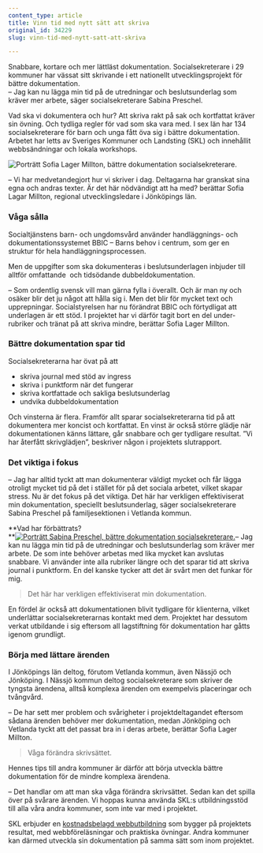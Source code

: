 ```yaml
---
content_type: article
title: Vinn tid med nytt sätt att skriva
original_id: 34229
slug: vinn-tid-med-nytt-satt-att-skriva

---
```


Snabbare, kortare och mer lättläst dokumentation. Socialsekreterare i 29 kommuner har vässat sitt skrivande i ett nationellt utvecklings­projekt för bättre dokumentation.  
– Jag kan nu lägga min tid på de utredningar och beslutsunderlag som kräver mer arbete, säger socialsekreterare Sabina Preschel.

Vad ska vi dokumentera och hur? Att skriva rakt på sak och kortfattat kräver sin övning. Och tydliga regler för vad som ska vara med. I sex län har 134 socialsekreterare för barn och unga fått öva sig i bättre dokumentation. Arbetet har letts av Sveriges Kommuner och Landsting (SKL) och innehållit webbsändningar och lokala workshops.

![Porträtt Sofia Lager Millton, bättre dokumentation socialsekreterare.](https://www.suntarbetsliv.se/wp-content/uploads/2018/09/200x220-sofia-lager-millton.jpg)

– Vi har medvetandegjort hur vi skriver i dag. Deltagarna har granskat sina egna och andras texter. Är det här nödvändigt att ha med? berättar Sofia Lagar Millton, regional utvecklings­ledare i Jönköpings län.

### Våga sålla

Socialtjänstens barn- och ungdomsvård använder handläggnings- och dokumentations­systemet BBIC – Barns behov i centrum, som ger en struktur för hela hand­läggnings­processen.

Men de uppgifter som ska dokumenteras i besluts­underlagen inbjuder till alltför omfattande  och tidsödande dubbel­dokumentation.

– Som ordentlig svensk vill man gärna fylla i överallt. Och är man ny och osäker blir det ju något att hålla sig i. Men det blir för mycket text och upprepningar. Social­styrelsen har nu förändrat BBIC och förtydligat att under­lagen är ett stöd. I projektet har vi därför tagit bort en del under­rubriker och tränat på att skriva mindre, berättar Sofia Lager Millton.

### Bättre dokumentation spar tid

Socialsekreterarna har övat på att

*   skriva journal med stöd av ingress
*   skriva i punktform när det fungerar
*   skriva kortfattade och sakliga beslutsunderlag
*   undvika dubbeldokumentation

Och vinsterna är flera. Framför allt sparar socialsekreterarna tid på att dokumentera mer koncist och kortfattat. En vinst är också större glädje när dokumentationen känns lättare, går snabbare och ger tydligare resultat. ”Vi har återfått skrivglädjen”, beskriver någon i projektets slutrapport.

### Det viktiga i fokus

– Jag har alltid tyckt att man dokumenterar väldigt mycket och får lägga otroligt mycket tid på det i stället för på det sociala arbetet, vilket skapar stress. Nu är det fokus på det viktiga. Det här har verkligen effektiviserat min dokumentation, speciellt beslutsunderlag, säger socialsekreterare Sabina Preschel på familjesektionen i Vetlanda kommun.

**Vad har förbättrats?  
**[![Porträtt Sabina Preschel, bättre dokumentation socialsekreterare.](https://www.suntarbetsliv.se/wp-content/uploads/2018/10/200x220-sabina-preschel.jpg)](https://www.suntarbetsliv.se/wp-content/uploads/2018/10/200x220-sabina-preschel.jpg)– Jag kan nu lägga min tid på de utredningar och beslutsunderlag som kräver mer arbete. De som inte behöver arbetas med lika mycket kan avslutas snabbare. Vi använder inte alla rubriker längre och det sparar tid att skriva journal i punktform. En del kanske tycker att det är svårt men det funkar för mig.

> Det här har verkligen effektiviserat min dokumentation.

En fördel är också att dokumentationen blivit tydligare för klienterna, vilket underlättar socialsekreterarnas kontakt med dem. Projektet har dessutom verkat utbildande i sig eftersom all lagstiftning för dokumentation har gåtts igenom grundligt.

### Börja med lättare ärenden

I Jönköpings län deltog, förutom Vetlanda kommun, även Nässjö och Jönköping. I Nässjö kommun deltog socialsekreterare som skriver de tyngsta ärendena, alltså komplexa ärenden om exempelvis placeringar och tvångvård.

– De har sett mer problem och svårigheter i projektdeltagandet eftersom sådana ärenden behöver mer dokumentation, medan Jönköping och Vetlanda tyckt att det passat bra in i deras arbete, berättar Sofia Lager Millton.

> Våga förändra skrivsättet.

Hennes tips till andra kommuner är därför att börja utveckla bättre dokumentation för de mindre komplexa ärendena.

– Det handlar om att man ska våga förändra skrivsättet. Sedan kan det spilla över på svårare ärenden. Vi hoppas kunna använda SKL:s utbildningsstöd till alla våra andra kommuner, som inte var med i projektet.

SKL erbjuder en [kostnadsbelagd webbutbildning](https://skl.se/integrationsocialomsorg/socialomsorg/barnochunga/regionalautvecklingsledare/dokumentationbarnochunga.12918.html) som bygger på projektets resultat, med webbföreläsningar och praktiska övningar. Andra kommuner kan därmed utveckla sin dokumentation på samma sätt som inom projektet.

